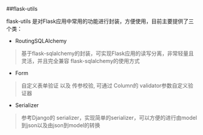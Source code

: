 ##flask-utils

flask-utils 是对Flask应用中常用的功能进行封装，方便使用，目前主要提供了三个类：

* RoutingSQLAlchemy
> 基于flask-sqlalchemy的封装，可实现Flask应用的读写分离，非常轻量且灵活，并且完全兼容 flask-sqlalchemy的使用方式

* Form
> 自定义表单验证 以及 传参校验, 可通过 Column的 validator参数自定义验证器

* Serializer
> 参考Django的 serializer，实现简单的serializer，可以方便的进行由model 到json以及由json到model的转换